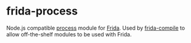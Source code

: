 # frida-process

Node.js compatible [process](https://nodejs.org/api/process.html) module for
[Frida](http://www.frida.re). Used by [frida-compile](https://github.com/frida/frida-compile)
to allow off-the-shelf modules to be used with Frida.
